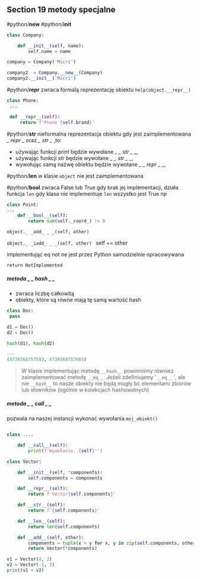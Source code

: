
## Section 19 metody specjalne
#python/__new__  #python/__init__ 

```py
class Company:

	def __init__(self, name):
		self.name = name

company = Company('Micri')

company2  = Company.__new__(Company)
company2.__init__('Micri')

```

#python/__repr__
zwraca formalą reprezentację obiektu
`help(object.__repr__)`

```py
class Phone:
 ...

 def __repr__(self):
	 return f'Phone {self.brand}'
```


#python/__str__
nieformalna reprezentacja obiektu
gdy jest zaimplementowana *_ _repr_ _* oraz *_ _str_ _* ,to:
- używając funkcji *print* będzie wywołane *_ _ str _ _*,
- używając funkcji *str* będzie wywołane *_ _ str _ _*,
- wywołując samą nazwę obiektu będzie wywołane *_ _ repr _ _*,

#python/__len__
w klasie `object` nie jest zaimplementowana

#python/__bool__
zwraca False lub True
gdy brak jej implementacji, działa funkcja `len` 
gdy klasa nie implementuje `len` wszystko jest True
np
```py
class Point:
...
	def __bool__(self):
		return sum(self._coord_) != 0

```


`object._ _add_ _ _(self, other) `

`object._ _iadd_ _ _(self, other) `  self += other

implementując eq  not ne jest przez Python samodzielnie opracowywana

`return NotImplemented`


 ##### metoda _ _ hash _ _
 - zwraca liczbę całkowitą
- obiekty, które są równe mają tę samą wartość hash

```py
class Doc:
 pass

d1 = Doc()
d2 = Doc()

hash(d1), hash(d2)

---
(8739368757593, 8739368757665)

```

>W klasie
implementując metodę `__hash__` powinniśmy również zaimplementować metodę `__eq__`.
Jeżeli zdefiniujemy '`__eq__` ', ale nie `__hash__` to nasze obiekty nie będą mogły bć elementami zbiorów lub słowników (ogólnie w kolekcjach hashowalnych)


##### metoda _ _ call _ _
pozwala na naszej instancji wykonać wywołania `moj_obiekt()`
```py

class ....

	def __call__(self):
		print(f'Wywołanie..{self}'')
```

```py
class Vector:

	def __init__(self, *components):
		self.components = components

	def __repr__(self):
		return f'Vector{self.components}'

	def __str__(self):
		return f'{self.components}'

	def __len__(self):
		return len(self.components)

	def __add__(self, other):
		components = tuple(x + y for x, y in zip(self.components, other.components))
		return Vector(*components)

v1 = Vector(4, 2)
v2 = Vector(-1, 3)
print(v1 + v2)
```